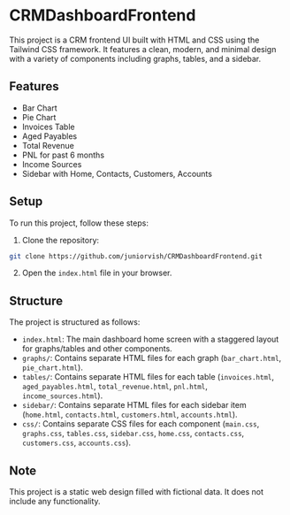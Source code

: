 # CRMDashboardFrontend

This project is a CRM frontend UI built with HTML and CSS using the Tailwind CSS framework. It features a clean, modern, and minimal design with a variety of components including graphs, tables, and a sidebar.

## Features

- Bar Chart
- Pie Chart
- Invoices Table
- Aged Payables
- Total Revenue
- PNL for past 6 months
- Income Sources
- Sidebar with Home, Contacts, Customers, Accounts

## Setup

To run this project, follow these steps:

1. Clone the repository:

```bash
git clone https://github.com/juniorvish/CRMDashboardFrontend.git
```

2. Open the `index.html` file in your browser.

## Structure

The project is structured as follows:

- `index.html`: The main dashboard home screen with a staggered layout for graphs/tables and other components.
- `graphs/`: Contains separate HTML files for each graph (`bar_chart.html`, `pie_chart.html`).
- `tables/`: Contains separate HTML files for each table (`invoices.html`, `aged_payables.html`, `total_revenue.html`, `pnl.html`, `income_sources.html`).
- `sidebar/`: Contains separate HTML files for each sidebar item (`home.html`, `contacts.html`, `customers.html`, `accounts.html`).
- `css/`: Contains separate CSS files for each component (`main.css`, `graphs.css`, `tables.css`, `sidebar.css`, `home.css`, `contacts.css`, `customers.css`, `accounts.css`).

## Note

This project is a static web design filled with fictional data. It does not include any functionality.